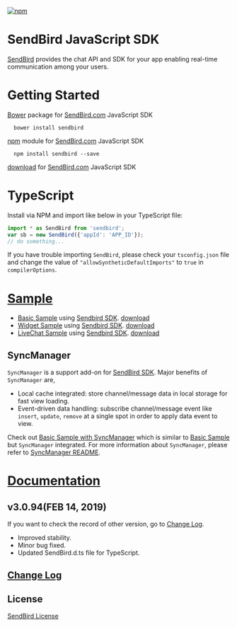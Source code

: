 [![npm](https://img.shields.io/npm/v/sendbird.svg?style=popout&colorB=red)](https://www.npmjs.com/package/sendbird)  
  
SendBird JavaScript SDK
===========
    
[SendBird](https://sendbird.com) provides the chat API and SDK for your app enabling real-time communication among your users.  


# Getting Started  

[Bower](http://bower.io) package for [SendBird.com](https://sendbird.com) JavaScript SDK  

      bower install sendbird  


[npm](https://www.npmjs.com/package/sendbird) module for [SendBird.com](https://sendbird.com) JavaScript SDK  

      npm install sendbird --save  


[download](https://github.com/smilefam/SendBird-SDK-JavaScript) for [SendBird.com](https://sendbird.com) JavaScript SDK  


# TypeScript
Install via NPM and import like below in your TypeScript file:   
```javascript  
import * as SendBird from 'sendbird';
var sb = new SendBird({'appId': 'APP_ID'});
// do something...
```  
If you have trouble importing `SendBird`, please check your `tsconfig.json` file and change the value of `"allowSyntheticDefaultImports"` to `true` in `compilerOptions`.  


# [Sample](https://github.com/smilefam/SendBird-JavaScript)  

 * [Basic Sample](https://sample.sendbird.com/basic) using [Sendbird SDK](https://github.com/smilefam/SendBird-SDK-JavaScript). [download](https://github.com/smilefam/SendBird-JavaScript/tree/master/web-sample)    
 * [Widget Sample](https://sample.sendbird.com/widget) using [Sendbird SDK](https://github.com/smilefam/SendBird-SDK-JavaScript). [download](https://github.com/smilefam/SendBird-JavaScript/tree/master/web-widget)    
 * [LiveChat Sample](https://sample.sendbird.com/livechat) using [Sendbird SDK](https://github.com/smilefam/SendBird-SDK-JavaScript). [download](https://github.com/smilefam/SendBird-JavaScript/tree/master/web-live-chat)    
    
## SyncManager
`SyncManager` is a support add-on for [SendBird SDK](https://github.com/smilefam/SendBird-SDK-JavaScript). Major benefits of `SyncManager` are,  
  
 * Local cache integrated: store channel/message data in local storage for fast view loading.  
 * Event-driven data handling: subscribe channel/message event like `insert`, `update`, `remove` at a single spot in order to apply data event to view.  
  
Check out [Basic Sample with SyncManager](https://github.com/smilefam/SendBird-JavaScript/tree/master/web-basic-sample-syncmanager) which is similar to [Basic Sample](https://sample.sendbird.com/basic) but `SyncManager` integrated. For more information about `SyncManager`, please refer to [SyncManager README](https://github.com/smilefam/sendbird-syncmanager-javascript/blob/master/README.md).


# [Documentation](https://docs.sendbird.com/javascript)

## v3.0.94(FEB 14, 2019)
If you want to check the record of other version, go to [Change Log](https://github.com/smilefam/SendBird-SDK-JavaScript/blob/master/CHANGELOG.md).
 * Improved stability.  
 * Minor bug fixed.  
 * Updated SendBird.d.ts file for TypeScript.  


## [Change Log](https://github.com/smilefam/SendBird-SDK-JavaScript/blob/master/CHANGELOG.md)    


## License
[SendBird License](https://github.com/smilefam/SendBird-SDK-JavaScript/blob/master/LICENSE.md)  


